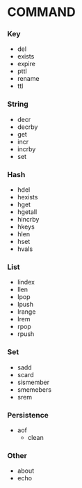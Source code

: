 # COMMAND

### Key
- del
- exists
- expire
- pttl
- rename
- ttl

### String
- decr
- decrby
- get
- incr
- incrby
- set

### Hash
- hdel
- hexists
- hget
- hgetall
- hincrby
- hkeys
- hlen
- hset
- hvals

### List
- lindex
- llen
- lpop
- lpush
- lrange
- lrem
- rpop
- rpush

### Set
- sadd
- scard
- sismember
- smemebers
- srem

### Persistence
- aof
  - clean

### Other
- about
- echo